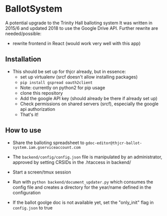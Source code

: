 # BallotSystem
A potential upgrade to the Trinity Hall balloting system
It was written in 2015/6 and updated 2018 to use the Google Drive API.
Further rewrite are needed/possible:
* rewrite frontend in React (would work very well with this app)

## Installation
* This should be set up for thjcr already, but in essence:
  * set up virtualenv (srcf doesn't allow installing packages)
  * `pip install gspread oauth2client`
  * Note: currently on python2 for pip usage
  * clone this repository
  * Add the google API key (should already be there if already set up)
  * Check permissions on shared servers (srcf), especially the google api authorization
  * That's it!
  
## How to use
* Share the balloting spreadsheet to `gdoc-editor@thjcr-ballot-system.iam.gserviceaccount.com`
* The `backend/config/config.json` file is manipulated by an administrator, approved by setting CRSIDs in the .htaccess in backend/
* Start a screen/tmux session
* Run with `python backend/document_updater.py` which consumes the config file and creates a directory for the year/name defined in the configuration

* If the ballot goolge doc is not available yet, set the "only_init" flag in `config.json` to true
